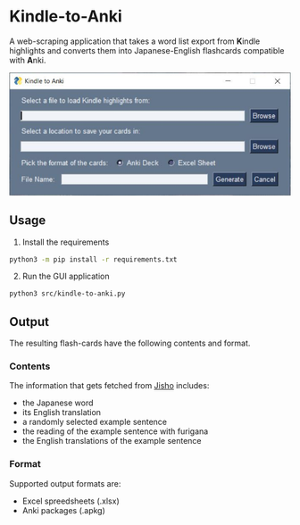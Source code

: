 # Kindle-to-Anki
A web-scraping application that takes a word list export from **K**indle highlights and converts them into Japanese-English flashcards compatible with **A**nki.

![screenshot](./kindle-to-anki.jpg)

## Usage
1. Install the requirements
```bash
python3 -m pip install -r requirements.txt 
```
2. Run the GUI application
```bash
python3 src/kindle-to-anki.py
```

## Output
The resulting flash-cards have the following contents and format.

### Contents

The information that gets fetched from [Jisho](https://jisho.org) includes:
- the Japanese word
- its English translation
- a randomly selected example sentence
- the reading of the example sentence with furigana
- the English translations of the example sentence

### Format

Supported output formats are: 
- Excel spreedsheets (.xlsx)
- Anki packages (.apkg)